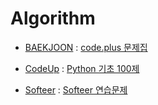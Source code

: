 # Algorithm

- [BAEKJOON](https://github.com/jjieunaa/Algorithm/tree/main/BEAKJOON)
: [code.plus 문제집](https://www.acmicpc.net/workbook/codeplus)

- [CodeUp](https://github.com/jjieunaa/Algorithm/tree/main/CodeUp)
: [Python 기초 100제](https://codeup.kr/problemsetsol.php)

- [Softeer](https://github.com/jjieunaa/Algorithm/tree/main/Softeer)
: [Softeer 연습문제](https://softeer.ai/practice/index.do)
